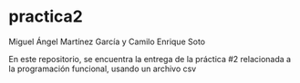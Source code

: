 # practica2 
Miguel Ángel Martínez García y
Camilo Enrique Soto

En este repositorio, se encuentra la entrega de la práctica #2 relacionada a la programación funcional, usando un archivo csv
